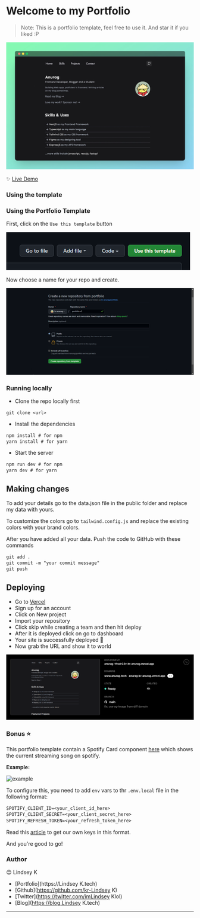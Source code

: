 <h1>
    Welcome to my Portfolio
</h1>

> Note: This is a portfolio template, feel free to use it. And star it if you liked :P

![demo](./public/assets/docs/demo.jpg)

✨ [Live Demo](https://mynextjsportfoliov3.netlify.app/)

### Using the template

### Using the Portfolio Template

First, click on the `Use this template` button

![](./public/assets/docs/template.png)

Now choose a name for your repo and create.

![](./public/assets/docs/create.png)

### Running locally

- Clone the repo locally first

```git
git clone <url>
```

- Install the dependencies

```
npm install # for npm
yarn install # for yarn
```

- Start the server

```
npm run dev # for npm
yarn dev # for yarn
```

## Making changes

To add your details go to the data.json file in the public folder and replace my data with yours.

To customize the colors go to `tailwind.config.js` and replace the existing colors with your brand colors.

After you have added all your data. Push the code to GitHub with these commands

```
git add .
git commit -m "your commit message"
git push
```

## Deploying

- Go to [Vercel](https://vercel.com/dashboard)
- Sign up for an account
- Click on New project
- Import your repository
- Click skip while creating a team and then hit deploy
- After it is deployed click on go to dashboard
- Your site is successfully deployed 🥳
- Now grab the URL and show it to world

![](./public/assets/docs/vercel.png)

### Bonus ⭐

This portfolio template contain a Spotify Card component [here](./components/Misc/Spotify.card.tsx) which shows the current streaming song on spotify.

**Example:**

![example](https://res.cloudinary.com/ddum5vpp3/image/upload/v1646921441/scrnli_3_10_2022_7-40-13_PM_xkbiam.png)

To configure this, you need to add `env` vars to thr `.env.local` file in the following format:

```txt
SPOTIFY_CLIENT_ID=<your_client_id_here>
SPOTIFY_CLIENT_SECRET=<your_client_secret_here>
SPOTIFY_REFRESH_TOKEN=<your_refresh_token_here>
```

Read this [article](https://leerob.io/blog/spotify-api-nextjs) to get our own keys in this format.

And you're good to go!


### Author

😊 Lindsey K

- [Portfolio](https://Lindsey K.tech)
- [Github](https://github.com/kr-Lindsey K)
- [Twitter](https://twitter.com/imLindsey Klol)
- [Blog](https://blog.Lindsey K.tech)

---
